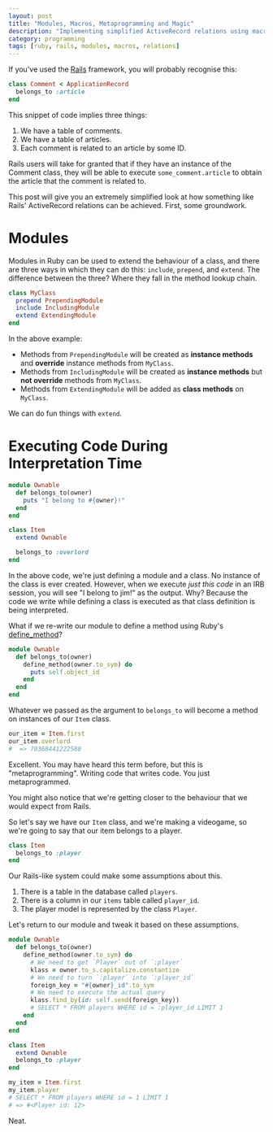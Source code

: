 ```yaml
---
layout: post
title: "Modules, Macros, Metaprogramming and Magic"
description: "Implementing simplified ActiveRecord relations using macros."
category: programming
tags: [ruby, rails, modules, macros, relations]
---
```


If you've used the [Rails](https://rubyonrails.org/) framework, you will probably recognise this:

```ruby
class Comment < ApplicationRecord
  belongs_to :article
end
```

This snippet of code implies three things:

1) We have a table of comments.
2) We have a table of articles.
3) Each comment is related to an article by some ID.

Rails users will take for granted that if they have an instance of the Comment class, they will be able to execute `some_comment.article` to obtain the article that the comment is related to.

This post will give you an extremely simplified look at how something like Rails' ActiveRecord relations can be achieved. First, some groundwork.

# Modules

Modules in Ruby can be used to extend the behaviour of a class, and there are three ways in which they can do this: `include`, `prepend`, and `extend`. The difference between the three? Where they fall in the method lookup chain.

```ruby
class MyClass
  prepend PrependingModule
  include IncludingModule
  extend ExtendingModule
end
```

In the above example:

* Methods from `PrependingModule` will be created as **instance methods** and **override** instance methods from `MyClass`.
* Methods from `IncludingModule` will be created as **instance methods** but **not override** methods from `MyClass`.
* Methods from `ExtendingModule` will be added as **class methods** on `MyClass`.

We can do fun things with `extend`.

# Executing Code During Interpretation Time

```ruby
module Ownable
  def belongs_to(owner)
    puts "I belong to #{owner}!"
  end
end

class Item
  extend Ownable

  belongs_to :overlord
end
```

In the above code, we're just defining a module and a class. No instance of the class is ever created. However, when we execute _just this code_ in an IRB session, you will see "I belong to jim!" as the output. Why? Because the code we write while defining a class is executed as that class definition is being interpreted.

What if we re-write our module to define a method using Ruby's [define_method](https://apidock.com/ruby/Module/define_method)?

```ruby
module Ownable
  def belongs_to(owner)
    define_method(owner.to_sym) do
      puts self.object_id
    end
  end
end
```

Whatever we passed as the argument to `belongs_to` will become a method on instances of our `Item` class.

```ruby
our_item = Item.first
our_item.overlord
#  => 70368441222580
```

Excellent. You may have heard this term before, but this is "metaprogramming". Writing code that writes code. You just metaprogrammed.

You might also notice that we're getting closer to the behaviour that we would expect from Rails.

So let's say we have our `Item` class, and we're making a videogame, so we're going to say that our item belongs to a player.

```ruby
class Item
  belongs_to :player
end
```

Our Rails-like system could make some assumptions about this.

1) There is a table in the database called `players`.
2) There is a column in our `items` table called `player_id`.
3) The player model is represented by the class `Player`.

Let's return to our module and tweak it based on these assumptions.

```ruby
module Ownable
  def belongs_to(owner)
    define_method(owner.to_sym) do
      # We need to get `Player` out of `:player`
      klass = owner.to_s.capitalize.constantize
      # We need to turn `:player` into `:player_id`
      foreign_key = "#{owner}_id".to_sym
      # We need to execute the actual query
      klass.find_by(id: self.send(foreign_key))
      # SELECT * FROM players WHERE id = :player_id LIMIT 1
    end
  end
end

class Item
  extend Ownable
  belongs_to :player
end

my_item = Item.first
my_item.player
# SELECT * FROM players WHERE id = 1 LIMIT 1
# => #<Player id: 12>
```

Neat.
